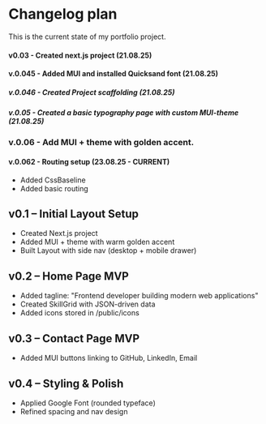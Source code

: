 # Changelog plan

This is the current state of my portfolio project.

#### v0.03 - Created next.js project (21.08.25)

#### v.0.045 - Added MUI and installed Quicksand font (21.08.25)

##### v.0.046 - Created Project scaffolding (21.08.25)

##### v.0.05 - Created a basic typography page with custom MUI-theme (21.08.25)

### v.0.06 - Add MUI + theme with golden accent.

#### v.0.062 - Routing setup (23.08.25 - CURRENT)

- Added CssBaseline
- Added basic routing

## v0.1 – Initial Layout Setup

- Created Next.js project
- Added MUI + theme with warm golden accent
- Built Layout with side nav (desktop + mobile drawer)

## v0.2 – Home Page MVP

- Added tagline: "Frontend developer building modern web applications"
- Created SkillGrid with JSON-driven data
- Added icons stored in /public/icons

## v0.3 – Contact Page MVP

- Added MUI buttons linking to GitHub, LinkedIn, Email

## v0.4 – Styling & Polish

- Applied Google Font (rounded typeface)
- Refined spacing and nav design

